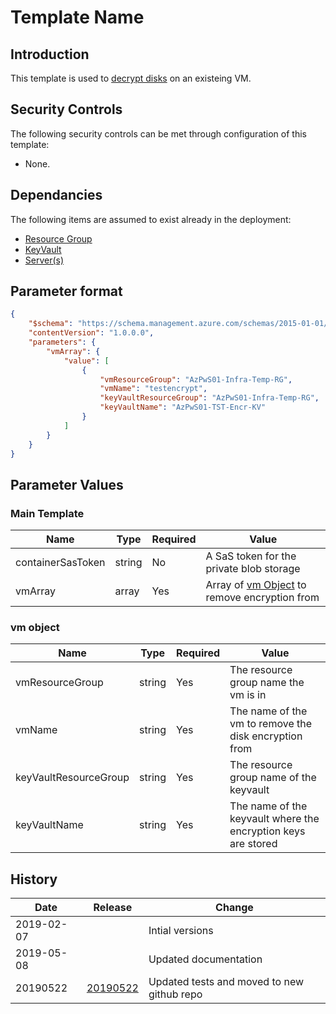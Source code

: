 # Template Name

## Introduction

This template is used to [decrypt disks](<https://docs.microsoft.com/en-us/azure/security/azure-security-disk-encryption-windows>) on an existeing VM.

## Security Controls

The following security controls can be met through configuration of this template:

* None.

## Dependancies

The following items are assumed to exist already in the deployment:

* [Resource Group](<https://github.com/canada-ca-azure-templates/resourcegroups>)
* [KeyVault](<https://github.com/canada-ca-azure-templates/keyvaults>)
* [Server(s)](<https://github.com/canada-ca-azure-templates/servers>)

## Parameter format

```JSON
{
    "$schema": "https://schema.management.azure.com/schemas/2015-01-01/deploymentParameters.json#",
    "contentVersion": "1.0.0.0",
    "parameters": {
        "vmArray": {
            "value": [
                {
                    "vmResourceGroup": "AzPwS01-Infra-Temp-RG",
                    "vmName": "testencrypt",
                    "keyVaultResourceGroup": "AzPwS01-Infra-Temp-RG",
                    "keyVaultName": "AzPwS01-TST-Encr-KV"
                }
            ]
        }
    }
}
```

## Parameter Values

### Main Template

|Name        |Type   |Required |Value                               |
|------------|-------|---------|------------------------------------|
|containerSasToken |string |No      |A SaS token for the private blob storage |
|vmArray |array |Yes      |Array of [vm Object](###vm-object) to remove encryption from|

### vm object

|Name        |Type   |Required |Value                               |
|------------|-------|---------|------------------------------------|
|vmResourceGroup |string |Yes      |The resource group name the vm is in |
|vmName |string |Yes      |The name of the vm to remove the disk encryption from |
|keyVaultResourceGroup |string |Yes      |The resource group name of the keyvault |
|keyVaultName |string |Yes      |The name of the keyvault where the encryption keys are stored |

## History

|Date       |Release| Change                |
|-----------|-------|-----------------------|
|2019-02-07 |       |Intial versions|
|2019-05-08 |       |Updated documentation|
|20190522   |[20190522](https://github.com/canada-ca-azure-templates/vnet-peering/tree/20190522)|Updated tests and moved to new github repo|
